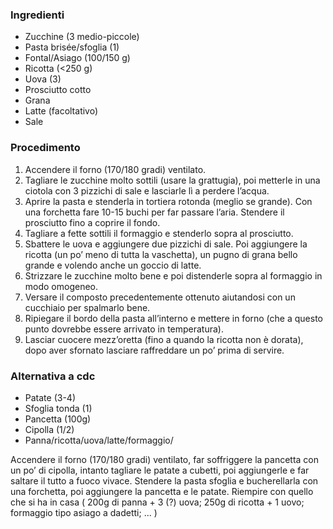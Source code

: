 ### Ingredienti
- Zucchine (3 medio-piccole)
- Pasta brisée/sfoglia (1)
- Fontal/Asiago (100/150 g)
- Ricotta (<250 g)
- Uova (3)
- Prosciutto cotto
- Grana
- Latte (facoltativo)
- Sale

### Procedimento
1. Accendere il forno (170/180 gradi) ventilato.
2. Tagliare le zucchine molto sottili (usare la grattugia), poi metterle in una ciotola con 3 pizzichi di sale e lasciarle lì a perdere l’acqua.
3. Aprire la pasta e stenderla in tortiera rotonda (meglio se grande). Con una forchetta fare 10-15 buchi per far passare l’aria. Stendere il prosciutto fino a coprire il fondo.
4. Tagliare a fette sottili il formaggio e stenderlo sopra al prosciutto.
5. Sbattere le uova e aggiungere due pizzichi di sale. Poi aggiungere la ricotta (un po’ meno di tutta la vaschetta), un pugno di grana bello grande e volendo anche un goccio di latte.
6. Strizzare le zucchine molto bene e poi distenderle sopra al formaggio in modo omogeneo.
7. Versare il composto precedentemente ottenuto aiutandosi con un cucchiaio per spalmarlo bene.
8. Ripiegare il bordo della pasta all’interno e mettere in forno (che a questo punto dovrebbe essere arrivato in temperatura).
9. Lasciar cuocere mezz’oretta (fino a quando la ricotta non è dorata), dopo aver sfornato lasciare raffreddare un po’ prima di servire.

### Alternativa a cdc
- Patate (3-4)
- Sfoglia tonda (1)
- Pancetta (100g)
- Cipolla (1/2)
- Panna/ricotta/uova/latte/formaggio/

Accendere il forno (170/180 gradi) ventilato, far soffriggere la pancetta con un po’ di cipolla, intanto tagliare le patate a cubetti, poi aggiungerle e far saltare il tutto a fuoco vivace. Stendere la pasta sfoglia e bucherellarla con una forchetta, poi aggiungere la pancetta e le patate. Riempire con quello che si ha in casa ( 200g di panna + 3 (?) uova; 250g di ricotta + 1 uovo; formaggio tipo asiago a dadetti; ... )